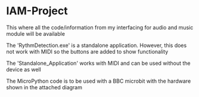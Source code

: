 # IAM-Project
This where all the code/information from my interfacing for audio and music module will be available


The 'RythmDetection.exe' is a standalone application. However, this does not work with MIDI so the buttons are added to show functionality

The 'Standalone_Application' works with MIDI and can be used without the device as well

The MicroPython code is to be used with a BBC microbit with the hardware shown in the attached diagram
